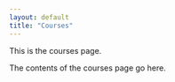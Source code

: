 ```yaml
---
layout: default
title: "Courses"
---
```

This is the courses page.

The contents of the courses page go here.
